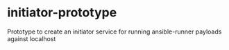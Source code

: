 # initiator-prototype
Prototype to create an initiator service for running ansible-runner payloads against localhost
